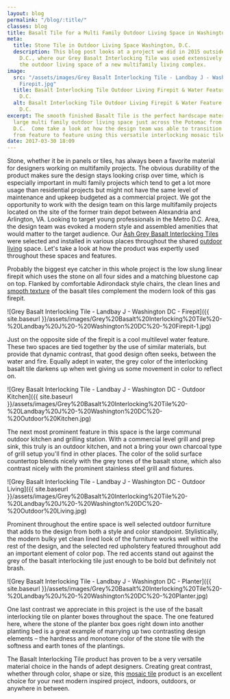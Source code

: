 ```yaml
---
layout: blog
permalink: "/blog/:title/"
classes: blog
title: Basalt Tile for a Multi Family Outdoor Living Space in Washington, D.C.
meta:
  title: Stone Tile in Outdoor Living Space Washington, D.C.
  description: This blog post looks at a project we did in 2015 outside of Washington,
    D.C., where our Grey Basalt Interlocking Tile was used extensively throughout
    the outdoor living space of a new multifamily living complex.
image:
  src: "/assets/images/Grey Basalt Interlocking Tile - Landbay J - Washington DC -
    Firepit.jpg"
  title: Basalt Interlocking Tile Outdoor Living Firepit & Water Feature Washington,
    D.C.
  alt: Basalt Interlocking Tile Outdoor Living Firepit & Water Feature Washington,
    D.C.
excerpt: The smooth finished Basalt Tile is the perfect hardscape material for this
  large multi family outdoor living space just across the Potomac from Washington,
  D.C.  Come take a look at how the design team was able to transition seamlessly
  from feature to feature using this versatile interlocking mosaic tile.
date: 2017-03-30 18:09
---
```


<p class="">Stone, whether it be in panels or tiles, has always been a favorite material for designers working on multifamily projects.  The obvious durability of the product makes sure the design stays looking crisp over time, which is especially important in multi family projects which tend to get a lot more usage than residential projects but might not have the same level of maintenance and upkeep budgeted as a commercial project.  We got the opportunity to work with the design team on this large multifamily projects located on the site of the former train depot between Alexandria and Arlington, VA.  Looking to target young professionals in the Metro D.C. Area, the design team was evoked a modern style and assembled amenities that would matter to the target audience.  Our <a href="https://www.norstoneusa.com/products/modern-wall-tile/grey/">Ash Grey Basalt Interlocking Tiles</a> were selected and installed in various places throughout the shared <a href="https://www.norstoneusa.com/blog/natural-stone-patios-designing-norstone-series/">outdoor living</a> space.  Let's take a look at how the product was expertly used throughout these spaces and features.</p>

Probably the biggest eye catcher in this whole project is the low slung linear firepit which uses the stone on all four sides and a matching bluestone cap on top.  Flanked by comfortable Adirondack style chairs, the clean lines and 
<a href="https://www.norstoneusa.com/blog/design-trends-when-it-comes-to-stone-smooth-is-in/">smooth texture</a> of the basalt tiles complement the modern look of this gas firepit.

![Grey Basalt Interlocking Tile - Landbay J - Washington DC - Firepit]({{ site.baseurl }}/assets/images/Grey%20Basalt%20Interlocking%20Tile%20-%20Landbay%20J%20-%20Washington%20DC%20-%20Firepit-1.jpg)

Just on the opposite side of the firepit is a cool multilevel water feature.  These two spaces are tied together by the use of similar materials, but provide that dynamic contrast, that good design often seeks, between the water and fire.  Equally adept in water, the grey color of the interlocking basalt tile darkens up when wet giving us some movement in color to reflect on.

![Grey Basalt Interlocking Tile - Landbay J - Washington DC - Outdoor Kitchen]({{ site.baseurl }}/assets/images/Grey%20Basalt%20Interlocking%20Tile%20-%20Landbay%20J%20-%20Washington%20DC%20-%20Outdoor%20Kitchen.jpg)

The next most prominent feature in this space is the large communal outdoor kitchen and grilling station.  With a commercial level grill and prep sink, this truly is an outdoor kitchen, and not a bring your own charcoal type of grill setup you'll find in other places. The color of the solid surface countertop blends nicely with the grey tones of the basalt stone, which also contrast nicely with the prominent stainless steel grill and fixtures.

![Grey Basalt Interlocking Tile - Landbay J - Washington DC - Outdoor Living]({{ site.baseurl }}/assets/images/Grey%20Basalt%20Interlocking%20Tile%20-%20Landbay%20J%20-%20Washington%20DC%20-%20Outdoor%20Living.jpg)

Prominent throughout the entire space is well selected outdoor furniture that adds to the design from both a style and color standpoint.  Stylistically, the modern bulky yet clean lined look of the furniture works well within the rest of the design, and the selected red upholstery featured throughout add an important element of color pop.  The red accents stand out against the grey of the basalt interlocking tile just enough to be bold but definitely not brash.

![Grey Basalt Interlocking Tile - Landbay J - Washington DC - Planter]({{ site.baseurl }}/assets/images/Grey%20Basalt%20Interlocking%20Tile%20-%20Landbay%20J%20-%20Washington%20DC%20-%20Planter.jpg)

One last contrast we appreciate in this project is the use of the basalt interlocking tile on planter boxes throughout the space.  The one featured here, where the stone of the planter box goes right down into another planting bed is a great example of marrying up two contrasting design elements – the hardness and monotone color of the stone tile with the softness and earth tones of the plantings.

The Basalt Interlocking Tile product has proven to be a very versatile material choice in the hands of adept designers.  Creating great contrast, whether through color, shape or size, this 
<a href="https://www.norstoneusa.com/blog/natural-stone-mosaics-norstone-design-series/">mosaic tile</a> product is an excellent choice for your next modern inspired project, indoors, outdoors, or anywhere in between.